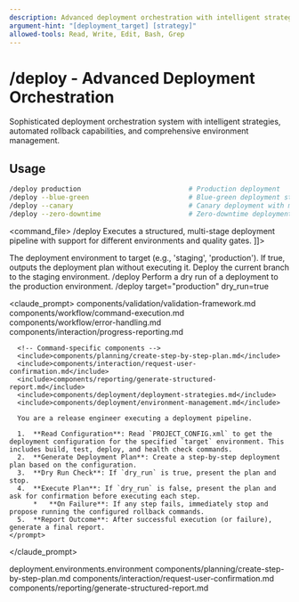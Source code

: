 ```yaml
---
description: Advanced deployment orchestration with intelligent strategies, rollback capabilities, and environment management
argument-hint: "[deployment_target] [strategy]"
allowed-tools: Read, Write, Edit, Bash, Grep
---
```


# /deploy - Advanced Deployment Orchestration

Sophisticated deployment orchestration system with intelligent strategies, automated rollback capabilities, and comprehensive environment management.

## Usage
```bash
/deploy production                           # Production deployment
/deploy --blue-green                         # Blue-green deployment strategy
/deploy --canary                             # Canary deployment with monitoring
/deploy --zero-downtime                      # Zero-downtime deployment
```

<command_file>
  <metadata>
    <name>/deploy</name>
    <purpose>Executes a structured, multi-stage deployment pipeline with support for different environments and quality gates.</purpose>
    <usage>
      <![CDATA[
      /deploy <target="staging"> <dry_run=false>
      ]]>
    </usage>
  </metadata>

  <arguments>
    <argument name="target" type="string" required="true" default="staging">
      <description>The deployment environment to target (e.g., 'staging', 'production').</description>
    </argument>
    <argument name="dry_run" type="boolean" required="false" default="false">
      <description>If true, outputs the deployment plan without executing it.</description>
    </argument>
  </arguments>
  
  <examples>
    <example>
      <description>Deploy the current branch to the staging environment.</description>
      <usage>/deploy</usage>
    </example>
    <example>
      <description>Perform a dry run of a deployment to the production environment.</description>
      <usage>/deploy target="production" dry_run=true</usage>
    </example>
  </examples>

  <claude_prompt>
    <prompt>
      <!-- Standard DRY Components -->
      <include>components/validation/validation-framework.md</include>
      <include>components/workflow/command-execution.md</include>
      <include>components/workflow/error-handling.md</include>
      <include>components/interaction/progress-reporting.md</include>
      
      <!-- Command-specific components -->
      <include>components/planning/create-step-by-step-plan.md</include>
      <include>components/interaction/request-user-confirmation.md</include>
      <include>components/reporting/generate-structured-report.md</include>
      <include>components/deployment/deployment-strategies.md</include>
      <include>components/deployment/environment-management.md</include>
      
      You are a release engineer executing a deployment pipeline.

      1.  **Read Configuration**: Read `PROJECT_CONFIG.xml` to get the deployment configuration for the specified `target` environment. This includes build, test, deploy, and health check commands.
      2.  **Generate Deployment Plan**: Create a step-by-step deployment plan based on the configuration.
      3.  **Dry Run Check**: If `dry_run` is true, present the plan and stop.
      4.  **Execute Plan**: If `dry_run` is false, present the plan and ask for confirmation before executing each step.
          *   **On Failure**: If any step fails, immediately stop and propose running the configured rollback commands.
      5.  **Report Outcome**: After successful execution (or failure), generate a final report.
    </prompt>
  </claude_prompt>

  <dependencies>
    <uses_config_values>
      <value>deployment.environments.environment</value>
    </uses_config_values>
    <includes_components>
      <component>components/planning/create-step-by-step-plan.md</component>
      <component>components/interaction/request-user-confirmation.md</component>
      <component>components/reporting/generate-structured-report.md</component>
    </includes_components>
  </dependencies>
</command_file> 